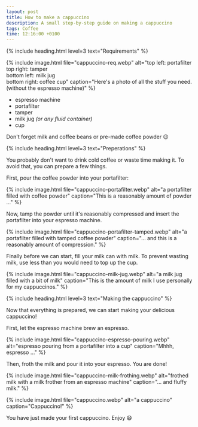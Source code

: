 ```yaml
---
layout: post
title: How to make a cappuccino
description: A small step-by-step guide on making a cappuccino
tags: Coffee
time: 12:16:00 +0100
---
```


{% include heading.html level=3 text="Requirements" %}

{% include image.html file="cappuccino-req.webp" alt="top left: portafilter<br>top right: tamper<br>bottom left: milk jug<br>bottom right: coffee cup" caption="Here's a photo of all the stuff you need. (without the espresso machine)" %}

- espresso machine
- portafilter
- tamper
- milk jug *(or any fluid container)*
- cup

Don't forget milk and coffee beans or pre-made coffee powder 😉

{% include heading.html level=3 text="Preperations" %}

You probably don't want to drink cold coffee or waste time making it. To avoid that, you can prepare a few things.

First, pour the coffee powder into your portafilter:

{% include image.html file="cappuccino-portafilter.webp" alt="a portafilter filled with coffee powder" caption="This is a reasonably amount of powder …" %}

Now, tamp the powder until it's reasonably compressed and insert the portafilter into your espresso machine.

{% include image.html file="cappuccino-portafilter-tamped.webp" alt="a portafilter filled with tamped coffee powder" caption="… and this is a reasonably amount of compression." %}

Finally before we can start, fill your milk can with milk. To prevent wasting milk, use less than you would need to top up the cup.

{% include image.html file="cappuccino-milk-jug.webp" alt="a milk jug filled with a bit of milk" caption="This is the amount of milk I use personally for my cappuccinos." %}

{% include heading.html level=3 text="Making the cappuccino" %}

Now that everything is prepared, we can start making your delicious cappuccino!

First, let the espresso machine brew an espresso.

{% include image.html file="cappuccino-espresso-pouring.webp" alt="espresso pouring from a portafilter into a cup" caption="Mhhh, espresso …" %}

Then, froth the milk and pour it into your espresso. You are done!

{% include image.html file="cappuccino-milk-frothing.webp" alt="frothed milk with a milk frother from an espresso machine" caption="… and fluffy milk." %}

{% include image.html file="cappuccino.webp" alt="a cappuccino" caption="Cappuccino!" %}

You have just made your first cappuccino. Enjoy 😄
